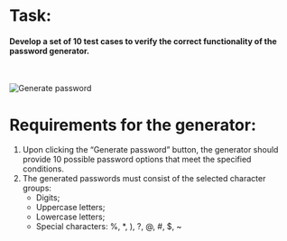 <h1>Task:</h1>

<h4>Develop a set of 10 test cases to verify the correct functionality of the password generator.</h4>
</br>

![Generate password](https://github.com/user-attachments/assets/34870cbd-1a8e-4408-bd60-9516423b273c)

<h1>Requirements for the generator:</h1>
<ol>
  <li>
    Upon clicking the “Generate password” button, the generator should provide 10 possible password options that meet the specified conditions.
  </li>
  <li>
    The generated passwords must consist of the selected character groups:
    <ul> 
      <li>Digits;</li>
      <li>Uppercase letters;</li>
      <li> Lowercase letters;</li>
      <li>Special characters: %, *, ), ?, @, #, $, ~</li>
    </ul>



   
    
  </li>
  </ol>
